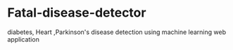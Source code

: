 # Fatal-disease-detector
diabetes, Heart ,Parkinson's disease detection using machine learning web application
